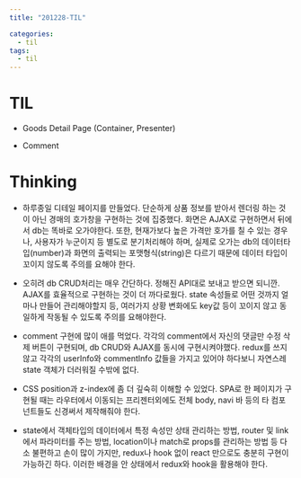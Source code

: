 ```yaml
---
title: "201228-TIL"

categories:
  - til
tags:
  - til
---
```

# TIL
 - Goods Detail Page (Container, Presenter)

 - Comment

 

# Thinking
 - 하루종일 디테일 페이지를 만들었다. 단순하게 상품 정보를 받아서 렌더링 하는 것이 아닌 경매의 호가창을 구현하는 것에 집중했다. 화면은 AJAX로 구현하면서 뒤에서 db는 똑바로 오가야한다. 또한, 현재가보다 높은 가격만 호가를 칠 수 있는 경우나, 사용자가 누군이지 등 별도로 분기처리해야 하며, 실제로 오가는 db의 데이터타입(number)과 화면의 출력되는 포맷형식(string)은 다르기 때문에 데이터 타입이 꼬이지 않도록 주의를 요해야 한다.

 - 오히려 db CRUD처리는 매우 간단하다. 정해진 API대로 보내고 받으면 되니깐. AJAX를 효율적으로 구현하는 것이 더 까다로웠다. state 속성들로 어떤 것까지 얼마나 만들어 관리해야할지 등, 여러가지 상황 변화에도 key값 등이 꼬이지 않고 동일하게 작동될 수 있도록 주의를 요해야한다.

 - comment 구현에 많이 애를 먹었다. 각각의 comment에서 자신의 댓글만 수정 삭제 버튼이 구현되며, db CRUD와 AJAX를 동시에 구현시켜야했다. redux를 쓰지 않고 각각의 userInfo와 commentInfo 값들을 가지고 있어야 하다보니 자연스레 state 객체가 더러워질 수밖에 없다. 

 - CSS position과 z-index에 좀 더 깊숙히 이해할 수 있었다. SPA로 한 페이지가 구현될 때는 라우터에서 이동되는 프리젠터외에도 전체 body, navi 바 등의 타 컴포넌트들도 신경써서 제작해줘야 한다.

 - state에서 객체타입의 데이터에서 특정 속성만 상태 관리하는 방법, router 및 link에서 파라미터를 주는 방법, location이나 match로 props를 관리하는 방법 등 다소 불편하고 손이 많이 가지만, redux나 hook 없이 react 만으로도 충분히 구현이 가능하긴 하다. 이러한 배경을 안 상태에서 redux와 hook을 활용해야 한다.